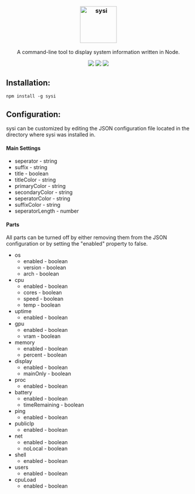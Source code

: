 <h3 align="center">
  <img src="https://user-images.githubusercontent.com/17516174/88907881-767c4780-d259-11ea-883a-48380c849a0e.png" alt="sysi" height="100px">
</h3>
<p align="center">A command-line tool to display system information written in Node.</p>

<p align="center">
  <a href="https://github.com/puf17640/sysi/LICENSE.md"><img src="https://img.shields.io/github/license/puf17640/sysi"></a>
  <!-- <a href="https://github.com/puf17640/sysi/releases"><img src="https://img.shields.io/github/release/puf17640/sysi.svg"></a><br/> -->
  <a href="https://github.com/puf17640/sysi/issues"><img src="https://img.shields.io/github/issues-raw/puf17640/sysi"></a>
  <a href="https://badges.pufler.dev"><img src="https://badges.pufler.dev/visits/puf17640/sysi?label=visits"></a>
</p>

<p align="left">
  <h2>Installation:</h2>
  <code>npm install -g sysi</code>
</p>

<p align="right">
  <h2>Configuration:</h2>
  sysi can be customized by editing the JSON configuration file located in the directory where sysi was installed in.
  
  <h4>Main Settings</h4>
  <ul>
    <li>seperator - string</li>
    <li>suffix - string</li>
    <li>title - boolean</li>
    <li>titleColor - string</li>
    <li>primaryColor - string</li>
    <li>secondaryColor - string</li>
    <li>seperatorColor - string</li>
    <li>suffixColor - string</li>
    <li>seperatorLength - number</li>
  </ul>
  
  <h4>Parts</h4>
  All parts can be turned off by either removing them from the JSON configuration or by setting the "enabled" property to false.
  <ul>
    <li>os
      <ul>
        <li>enabled - boolean</li>
        <li>version - boolean</li>
        <li>arch - boolean</li>
      </ul>
    </li>
    <li>cpu
      <ul>
        <li>enabled - boolean</li>
        <li>cores - boolean</li>
        <li>speed - boolean</li>
        <li>temp - boolean</li>
      </ul>
    </li>
    <li>uptime
      <ul>
        <li>enabled - boolean</li>
      </ul>
    </li>
    <li>gpu
      <ul>
        <li>enabled - boolean</li>
        <li>vram - boolean</li>
      </ul>
    </li>
    <li>memory
      <ul>
        <li>enabled - boolean</li>
        <li>percent - boolean</li>
      </ul>
    </li>
    <li>display
      <ul>
        <li>enabled - boolean</li>
        <li>mainOnly - boolean</li>
      </ul>
    </li>
    <li>proc
      <ul>
        <li>enabled - boolean</li>
      </ul>
    </li>
    <li>battery
      <ul>
        <li>enabled - boolean</li>
        <li>timeRemaining - boolean</li>
      </ul>
    </li>
    <li>ping
      <ul>
        <li>enabled - boolean</li>
      </ul>
    </li>
    <li>publicIp
      <ul>
        <li>enabled - boolean</li>
      </ul>
    </li>
    <li>net
      <ul>
        <li>enabled - boolean</li>
        <li>noLocal - boolean</li>
      </ul>
    </li>
    <li>shell
      <ul>
        <li>enabled - boolean</li>
      </ul>
    </li>
    <li>users
      <ul>
        <li>enabled - boolean</li>
      </ul>
    </li>
    <li>cpuLoad
      <ul>
        <li>enabled - boolean</li>
      </ul>
    </li>
  </ul>
</p>
